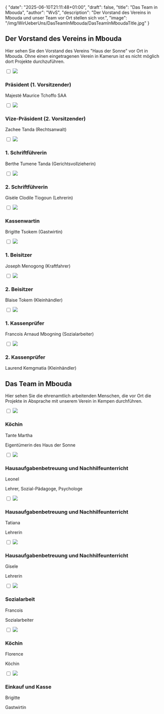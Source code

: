 {
    "date": "2025-06-10T21:11:48+01:00",
    "draft": false,
    "title": "Das Team in Mbouda",
    "author": "WvS",
    "description": "Der Vorstand des Vereins in Mbouda und unser Team vor Ort stellen sich vor.",
    "image": "/img/WirUeberUns/DasTeamInMbouda/DasTeamInMboudaTitle.jpg"
}
## Der Vorstand des Vereins in Mbouda
Hier sehen Sie den Vorstand des Vereins "Haus der Sonne" vor Ort in Mbouda. Ohne einen eingetragenen Verein in Kamerun ist es nicht möglich dort Projekte durchzuführen.
<br> 
<div id="kinder-container-versorgt">
  <div class="profile-container profile-container-listed">
    <div class="flexpictures">
        <input type="checkbox" id="expand-image1" />
        <label for="expand-image1">
        <img class="img-flexpictures" src="/img/WirUeberUns/DasTeamInMbouda/MauriceTchoffo.jpg">
        </label>
    </div>            
    <div>
        <h3>Präsident (1. Vorsitzender)</h3>
        <p>Majesté Maurice Tchoffo SAA</p>  
        <p></p>
    </div>
  </div> 
  <div class="profile-container profile-container-listed">
    <div class="flexpictures">
        <input type="checkbox" id="expand-image2" />
        <label for="expand-image2">
        <img class="img-flexpictures" src="/img/WirUeberUns/DasTeamInMbouda/ZacheeTanda.jpg">
        </label>
    </div>            
    <div>
        <h3>Vize-Präsident (2. Vorsitzender)</h3>
        <p>Zachee Tanda (Rechtsanwalt)</p>  
        <p></p>
    </div>
  </div> 
  <div class="profile-container profile-container-listed">
    <div class="flexpictures">
        <input type="checkbox" id="expand-image3" />
        <label for="expand-image3">
        <img class="img-flexpictures" src="/img/WirUeberUns/DasTeamInMbouda/BertheTumeneTanda.jpg">
        </label>
    </div>            
    <div>
        <h3>1. Schriftführerin</h3>
        <p>Berthe Tumene Tanda (Gerichtsvollzieherin)</p>  
        <p></p>
    </div>
  </div> 
  <div class="profile-container profile-container-listed">
    <div class="flexpictures">
        <input type="checkbox" id="expand-image4" />
        <label for="expand-image4">
        <img class="img-flexpictures" src="/img/WirUeberUns/DasTeamInMbouda/GiseleClodileTiogoun.jpg">
        </label>
    </div>            
    <div>
        <h3>2. Schriftführerin</h3>
        <p>Gisèle Clodile Tiogoun (Lehrerin)</p>  
        <p></p>
    </div>
  </div> 
  <div class="profile-container profile-container-listed">
    <div class="flexpictures">
        <input type="checkbox" id="expand-image5" />
        <label for="expand-image5">
        <img class="img-flexpictures" src="/img/WirUeberUns/DasTeamInMbouda/BrigitteTsokem.jpg">
        </label>
    </div>            
    <div>
        <h3>Kassenwartin</h3>
        <p>Brigitte Tsokem (Gastwirtin)</p>  
        <p></p>
    </div>
  </div>
  <div class="profile-container profile-container-listed">
    <div class="flexpictures">
        <input type="checkbox" id="expand-image6" />
        <label for="expand-image6">
        <img class="img-flexpictures" src="/img/WirUeberUns/DasTeamInMbouda/JosephMenogong.jpg">
        </label>
    </div>            
    <div>
        <h3>1. Beisitzer</h3>
        <p>Joseph Menogong (Kraftfahrer)</p>  
        <p></p>
    </div>
  </div>
  <div class="profile-container profile-container-listed">
    <div class="flexpictures">
        <input type="checkbox" id="expand-image7" />
        <label for="expand-image7">
        <img class="img-flexpictures" src="/img/WirUeberUns/DasTeamInMbouda/BlaiseTokem.jpg">
        </label>
    </div>            
    <div>
        <h3>2. Beisitzer</h3>
        <p>Blaise Tokem (Kleinhändler)</p>  
        <p></p>
    </div>
  </div>
  <div class="profile-container profile-container-listed">
    <div class="flexpictures">
        <input type="checkbox" id="expand-image8" />
        <label for="expand-image8">
        <img class="img-flexpictures" src="/img/WirUeberUns/DasTeamInMbouda/FrancoisArnaudMbogning.jpg">
        </label>
    </div>            
    <div>
        <h3>1. Kassenprüfer</h3>
        <p>Francois Arnaud Mbogning (Sozialarbeiter)</p>  
        <p></p>
    </div>
  </div>
  <div class="profile-container profile-container-listed">
    <div class="flexpictures">
        <input type="checkbox" id="expand-image9" />
        <label for="expand-image9">
        <img class="img-flexpictures" src="/img/WirUeberUns/DasTeamInMbouda/LaurendKemgmatia.jpg">
        </label>
    </div>            
    <div>
        <h3>2. Kassenprüfer</h3>
        <p>Laurend Kemgmatia (Kleinhändler)</p>  
        <p></p>
    </div>
  </div>
</div> 

## Das Team in Mbouda
Hier sehen Sie die ehrenamtlich arbeitenden Menschen, die vor Ort die Projekte in Absprache mit unserem Verein in Kempen durchführen.
<br> 
<div id="kinder-container-versorgt">
  <div class="profile-container profile-container-listed">
    <div class="flexpictures">
        <input type="checkbox" id="expand-image10" />
        <label for="expand-image10">
        <img class="img-flexpictures" src="/img/WirUeberUns/DasTeamInMbouda/Tante-Martha.jpg">
        </label>
    </div>            
    <div>
        <h3>Köchin</h3>
        <p>Tante Martha</p>  
        <p>Eigentümerin des Haus der Sonne</p>
    </div>
  </div> 
  <div class="profile-container profile-container-listed">
    <div class="flexpictures">
        <input type="checkbox" id="expand-image11" />
        <label for="expand-image11">
        <img class="img-flexpictures" src="/img/WirUeberUns/DasTeamInMbouda/Leonel.jpg">
        </label>
    </div>            
    <div>
        <h3>Hausaufgabenbetreuung und Nachhilfeunterricht</h3>
        <p>Leonel</p>  
        <p>Lehrer, Sozial-Pädagoge, Psychologe</p>
    </div>
  </div>
  <div class="profile-container profile-container-listed">
    <div class="flexpictures">
        <input type="checkbox" id="expand-image12" />
        <label for="expand-image12">
        <img class="img-flexpictures" src="/img/WirUeberUns/DasTeamInMbouda/Tatiana.jpg">
        </label>
    </div>            
    <div>
        <h3>Hausaufgabenbetreuung und Nachhilfeunterricht</h3>
        <p>Tatiana</p>  
        <p>Lehrerin</p>
    </div>
  </div>
  <div class="profile-container profile-container-listed">
    <div class="flexpictures">
        <input type="checkbox" id="expand-image13" />
        <label for="expand-image13">
        <img class="img-flexpictures" src="/img/WirUeberUns/DasTeamInMbouda/Gisele.jpg">
        </label>
    </div>            
    <div>
        <h3>Hausaufgabenbetreuung und Nachhilfeunterricht</h3>
        <p>Gisele</p>  
        <p>Lehrerin</p>
    </div>
  </div>
  <div class="profile-container profile-container-listed">
    <div class="flexpictures">
        <input type="checkbox" id="expand-image14" />
        <label for="expand-image14">
        <img class="img-flexpictures" src="/img/WirUeberUns/DasTeamInMbouda/FrancoisArnaudMbogning.jpg">
        </label>
    </div>            
    <div>
        <h3>Sozialarbeit</h3>
        <p>Francois</p>  
        <p>Sozialarbeiter</p>
    </div>
  </div>
  <div class="profile-container profile-container-listed">
    <div class="flexpictures">
        <input type="checkbox" id="expand-image15" />
        <label for="expand-image15">
        <img class="img-flexpictures" src="/img/WirUeberUns/DasTeamInMbouda/Florence.jpg">
        </label>
    </div>            
    <div>
        <h3>Köchin</h3>
        <p>Florence</p>  
        <p>Köchin</p>
    </div>
  </div>
  <div class="profile-container profile-container-listed">
    <div class="flexpictures">
        <input type="checkbox" id="expand-image16" />
        <label for="expand-image16">
        <img class="img-flexpictures" src="/img/WirUeberUns/DasTeamInMbouda/BrigitteTsokem.jpg">
        </label>
    </div>            
    <div>
        <h3>Einkauf und Kasse</h3>
        <p>Brigitte</p>  
        <p>Gastwirtin</p>
    </div>
  </div>

</div> 
 


